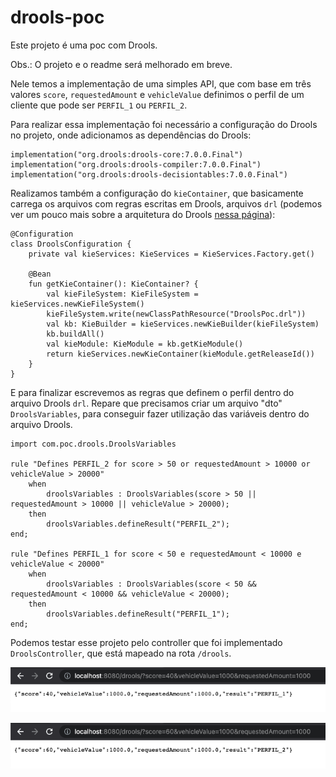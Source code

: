 # drools-poc

Este projeto é uma poc com Drools.

Obs.: O projeto e o readme será melhorado em breve.

Nele temos a implementação de uma simples API, que com base em três valores `score`, `requestedAmount` e `vehicleValue` definimos o perfil de um cliente que pode ser `PERFIL_1` ou `PERFIL_2`.

Para realizar essa implementação foi necessário a configuração do Drools no projeto, onde adicionamos as dependências do Drools:

```
implementation("org.drools:drools-core:7.0.0.Final")
implementation("org.drools:drools-compiler:7.0.0.Final")
implementation("org.drools:drools-decisiontables:7.0.0.Final")
```

Realizamos também a configuração do `kieContainer`, que basicamente carrega os arquivos com regras escritas em Drools, arquivos `drl` (podemos ver um pouco mais sobre a arquitetura do Drools [nessa página](https://www.tutorialspoint.com/drools/drools_quick_guide.htm)):

```
@Configuration
class DroolsConfiguration {
    private val kieServices: KieServices = KieServices.Factory.get()

    @Bean
    fun getKieContainer(): KieContainer? {
        val kieFileSystem: KieFileSystem = kieServices.newKieFileSystem()
        kieFileSystem.write(newClassPathResource("DroolsPoc.drl"))
        val kb: KieBuilder = kieServices.newKieBuilder(kieFileSystem)
        kb.buildAll()
        val kieModule: KieModule = kb.getKieModule()
        return kieServices.newKieContainer(kieModule.getReleaseId())
    }
}
```

E para finalizar escrevemos as regras que definem o perfil dentro do arquivo Drools `drl`.
Repare que precisamos criar um arquivo "dto" `DroolsVariables`, para conseguir fazer utilização das variáveis dentro do arquivo Drools.

```
import com.poc.drools.DroolsVariables

rule "Defines PERFIL_2 for score > 50 or requestedAmount > 10000 or vehicleValue > 20000"
    when
        droolsVariables : DroolsVariables(score > 50 || requestedAmount > 10000 || vehicleValue > 20000);
    then
        droolsVariables.defineResult("PERFIL_2");
end;

rule "Defines PERFIL_1 for score < 50 e requestedAmount < 10000 e vehicleValue < 20000"
    when
        droolsVariables : DroolsVariables(score < 50 && requestedAmount < 10000 && vehicleValue < 20000);
    then
        droolsVariables.defineResult("PERFIL_1");
end;
```

Podemos testar esse projeto pelo controller que foi implementado `DroolsController`, que está mapeado na rota `/drools`.

![perfil_1](./perfil1.png?raw=true)

![perfil_2](./perfil2.png?raw=true)